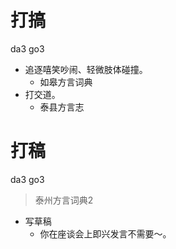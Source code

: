 # 打搞
da3 go3
+ 追逐嘻笑吵闹、轻微肢体碰撞。
  * 如皋方言词典
+ 打交道。
  * 泰县方言志

# 打稿
da3 go3
> 泰州方言词典2
- 写草稿
  - 你在座谈会上即兴发言不需要～。
